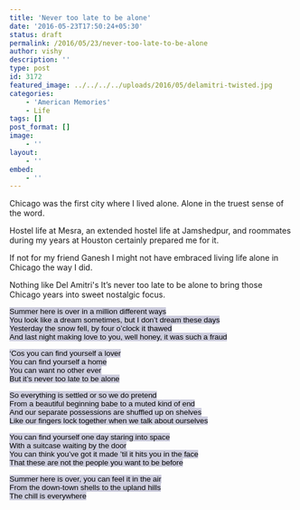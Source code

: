 ```yaml
---
title: 'Never too late to be alone'
date: '2016-05-23T17:50:24+05:30'
status: draft
permalink: /2016/05/23/never-too-late-to-be-alone
author: vishy
description: ''
type: post
id: 3172
featured_image: ../../../../uploads/2016/05/delamitri-twisted.jpg
categories: 
    - 'American Memories'
    - Life
tags: []
post_format: []
image:
    - ''
layout:
    - ''
embed:
    - ''
---
```

Chicago was the first city where I lived alone. Alone in the truest sense of the word.

Hostel life at Mesra, an extended hostel life at Jamshedpur, and roommates during my years at Houston certainly prepared me for it.

If not for my friend Ganesh I might not have embraced living life alone in Chicago the way I did.

Nothing like Del Amitri's It’s never too late to be alone to bring those Chicago years into sweet nostalgic focus.

<span style="color: rgb(0, 0, 0); font-family: Verdana, Arial; font-size: 13.4px; text-align: center; background-color: rgb(204, 204, 221);">Summer here is over in a million different ways </span>  
<span style="color: rgb(0, 0, 0); font-family: Verdana, Arial; font-size: 13.4px; text-align: center; background-color: rgb(204, 204, 221);">You look like a dream sometimes, but I don’t dream these days </span>  
<span style="color: rgb(0, 0, 0); font-family: Verdana, Arial; font-size: 13.4px; text-align: center; background-color: rgb(204, 204, 221);">Yesterday the snow fell, by four o’clock it thawed </span>  
<span style="color: rgb(0, 0, 0); font-family: Verdana, Arial; font-size: 13.4px; text-align: center; background-color: rgb(204, 204, 221);">And last night making love to you, well honey, it was such a fraud </span>  
  
<span style="color: rgb(0, 0, 0); font-family: Verdana, Arial; font-size: 13.4px; text-align: center; background-color: rgb(204, 204, 221);">‘Cos you can find yourself a lover </span>  
<span style="color: rgb(0, 0, 0); font-family: Verdana, Arial; font-size: 13.4px; text-align: center; background-color: rgb(204, 204, 221);">You can find yourself a home </span>  
<span style="color: rgb(0, 0, 0); font-family: Verdana, Arial; font-size: 13.4px; text-align: center; background-color: rgb(204, 204, 221);">You can want no other ever </span>  
<span style="color: rgb(0, 0, 0); font-family: Verdana, Arial; font-size: 13.4px; text-align: center; background-color: rgb(204, 204, 221);">But it’s never too late to be alone </span>  
  
<span style="color: rgb(0, 0, 0); font-family: Verdana, Arial; font-size: 13.4px; text-align: center; background-color: rgb(204, 204, 221);">So everything is settled or so we do pretend </span>  
<span style="color: rgb(0, 0, 0); font-family: Verdana, Arial; font-size: 13.4px; text-align: center; background-color: rgb(204, 204, 221);">From a beautiful beginning babe to a muted kind of end </span>  
<span style="color: rgb(0, 0, 0); font-family: Verdana, Arial; font-size: 13.4px; text-align: center; background-color: rgb(204, 204, 221);">And our separate possessions are shuffled up on shelves </span>  
<span style="color: rgb(0, 0, 0); font-family: Verdana, Arial; font-size: 13.4px; text-align: center; background-color: rgb(204, 204, 221);">Like our fingers lock together when we talk about ourselves </span>  
  
<span style="color: rgb(0, 0, 0); font-family: Verdana, Arial; font-size: 13.4px; text-align: center; background-color: rgb(204, 204, 221);">You can find yourself one day staring into space </span>  
<span style="color: rgb(0, 0, 0); font-family: Verdana, Arial; font-size: 13.4px; text-align: center; background-color: rgb(204, 204, 221);">With a suitcase waiting by the door </span>  
<span style="color: rgb(0, 0, 0); font-family: Verdana, Arial; font-size: 13.4px; text-align: center; background-color: rgb(204, 204, 221);">You can think you’ve got it made ’til it hits you in the face </span>  
<span style="color: rgb(0, 0, 0); font-family: Verdana, Arial; font-size: 13.4px; text-align: center; background-color: rgb(204, 204, 221);">That these are not the people you want to be before </span>  
  
<span style="color: rgb(0, 0, 0); font-family: Verdana, Arial; font-size: 13.4px; text-align: center; background-color: rgb(204, 204, 221);">Summer here is over, you can feel it in the air </span>  
<span style="color: rgb(0, 0, 0); font-family: Verdana, Arial; font-size: 13.4px; text-align: center; background-color: rgb(204, 204, 221);">From the down-town shells to the upland hills </span>  
<span style="color: rgb(0, 0, 0); font-family: Verdana, Arial; font-size: 13.4px; text-align: center; background-color: rgb(204, 204, 221);">The chill is everywhere</span>

